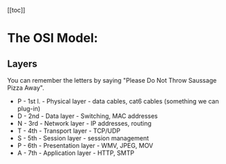 [[toc]]

# The OSI Model:

## Layers

You can remember the letters by saying "Please Do Not Throw Saussage Pizza Away".

- P - 1st l. - Physical layer - data cables, cat6 cables (something we can plug-in)
- D - 2nd - Data layer - Switching, MAC addresses
- N - 3rd - Network layer - IP addresses, routing
- T - 4th - Transport layer - TCP/UDP
- S - 5th - Session layer - session management
- P - 6th - Presentation layer - WMV, JPEG, MOV
- A - 7th - Application layer - HTTP, SMTP
